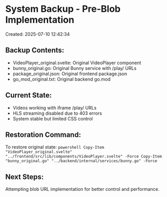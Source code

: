# System Backup - Pre-Blob Implementation
Created: 2025-07-10 12:42:34

## Backup Contents:
- VideoPlayer_original.svelte: Original VideoPlayer component
- bunny_original.go: Original Bunny service with /play/ URLs
- package_original.json: Original frontend package.json
- go_mod_original.txt: Original backend go.mod

## Current State:
- Videos working with iframe /play/ URLs
- HLS streaming disabled due to 403 errors
- System stable but limited CSS control

## Restoration Command:
To restore original state:
`powershell
Copy-Item "VideoPlayer_original.svelte" "../frontend/src/lib/components/VideoPlayer.svelte" -Force
Copy-Item "bunny_original.go" "../backend/internal/services/bunny.go" -Force
`

## Next Steps:
Attempting blob URL implementation for better control and performance.
